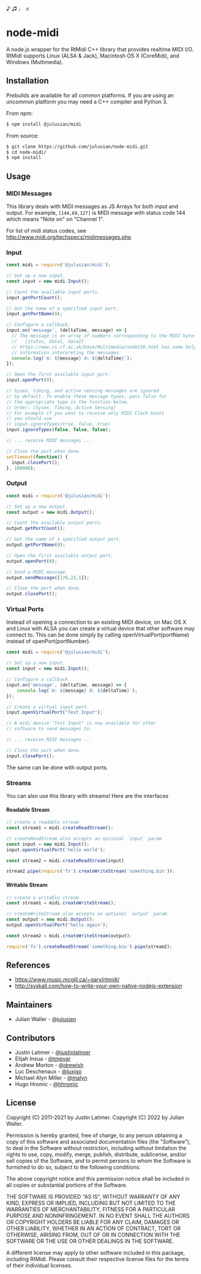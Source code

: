 ♪ ♫ ♩ ♬

# node-midi

A node.js wrapper for the RtMidi C++ library that provides realtime MIDI I/O.
RtMidi supports Linux (ALSA & Jack), Macintosh OS X (CoreMidi), and Windows
(Multimedia).


## Installation

Prebuilds are available for all common platforms. If you are using an uncommon platform you may need a C++ compiler and Python 3.

From npm:
```bash
$ npm install @julusian/midi
```

From source:
```bash
$ git clone https://github.com/julusian/node-midi.git
$ cd node-midi/
$ npm install
```

## Usage

### MIDI Messages

This library deals with MIDI messages as JS Arrays for both input and output. For example, `[144,69,127]` is MIDI message with status code 144 which means "Note on" on "Channel 1".

For list of midi status codes, see http://www.midi.org/techspecs/midimessages.php

### Input

```js
const midi = require('@julusian/midi');

// Set up a new input.
const input = new midi.Input();

// Count the available input ports.
input.getPortCount();

// Get the name of a specified input port.
input.getPortName(0);

// Configure a callback.
input.on('message', (deltaTime, message) => {
  // The message is an array of numbers corresponding to the MIDI bytes:
  //   [status, data1, data2]
  // https://www.cs.cf.ac.uk/Dave/Multimedia/node158.html has some helpful
  // information interpreting the messages.
  console.log(`m: ${message} d: ${deltaTime}`);
});

// Open the first available input port.
input.openPort(0);

// Sysex, timing, and active sensing messages are ignored
// by default. To enable these message types, pass false for
// the appropriate type in the function below.
// Order: (Sysex, Timing, Active Sensing)
// For example if you want to receive only MIDI Clock beats
// you should use
// input.ignoreTypes(true, false, true)
input.ignoreTypes(false, false, false);

// ... receive MIDI messages ...

// Close the port when done.
setTimeout(function() {
  input.closePort();
}, 100000);
```

### Output

```js
const midi = require('@julusian/midi');

// Set up a new output.
const output = new midi.Output();

// Count the available output ports.
output.getPortCount();

// Get the name of a specified output port.
output.getPortName(0);

// Open the first available output port.
output.openPort(0);

// Send a MIDI message.
output.sendMessage([176,22,1]);

// Close the port when done.
output.closePort();
```

### Virtual Ports

Instead of opening a connection to an existing MIDI device, on Mac OS X and
Linux with ALSA you can create a virtual device that other software may
connect to. This can be done simply by calling openVirtualPort(portName) instead
of openPort(portNumber).

```js
const midi = require('@julusian/midi');

// Set up a new input.
const input = new midi.Input();

// Configure a callback.
input.on('message', (deltaTime, message) => {
    console.log(`m: ${message} d: ${deltaTime}`);
});

// Create a virtual input port.
input.openVirtualPort("Test Input");

// A midi device "Test Input" is now available for other
// software to send messages to.

// ... receive MIDI messages ...

// Close the port when done.
input.closePort();
```

The same can be done with output ports.

### Streams

You can also use this library with streams! Here are the interfaces

#### Readable Stream

```js
// create a readable stream
const stream1 = midi.createReadStream();

// createReadStream also accepts an optional `input` param
const input = new midi.Input();
input.openVirtualPort('hello world');

const stream2 = midi.createReadStream(input)

stream2.pipe(require('fs').createWriteStream('something.bin'));
```

#### Writable Stream

```js
// create a writable stream
const stream1 = midi.createWriteStream();

// createWriteStream also accepts an optional `output` param
const output = new midi.Output();
output.openVirtualPort('hello again');

const stream2 = midi.createWriteStream(output);

require('fs').createReadStream('something.bin').pipe(stream2);
```

## References

  * https://www.music.mcgill.ca/~gary/rtmidi/
  * http://syskall.com/how-to-write-your-own-native-nodejs-extension

## Maintainers

  * Julian Waller - [@julusian](https://github.com/julusian)

## Contributors

  * Justin Latimer - [@justinlatimer](https://github.com/justinlatimer)
  * Elijah Insua - [@tmpvar](https://github.com/tmpvar)
  * Andrew Morton - [@drewish](https://github.com/drewish)
  * Luc Deschenaux - [@luxigo](https://github.com/luxigo)
  * Michael Alyn Miller - [@malyn](https://github.com/malyn)
  * Hugo Hromic - [@hhromic](https://github.com/hhromic)

## License

Copyright (C) 2011-2021 by Justin Latimer.
Copyright (C) 2022 by Julian Waller.

Permission is hereby granted, free of charge, to any person obtaining a copy
of this software and associated documentation files (the "Software"), to deal
in the Software without restriction, including without limitation the rights
to use, copy, modify, merge, publish, distribute, sublicense, and/or sell
copies of the Software, and to permit persons to whom the Software is
furnished to do so, subject to the following conditions:

The above copyright notice and this permission notice shall be included in
all copies or substantial portions of the Software.

THE SOFTWARE IS PROVIDED "AS IS", WITHOUT WARRANTY OF ANY KIND, EXPRESS OR
IMPLIED, INCLUDING BUT NOT LIMITED TO THE WARRANTIES OF MERCHANTABILITY,
FITNESS FOR A PARTICULAR PURPOSE AND NONINFRINGEMENT. IN NO EVENT SHALL THE
AUTHORS OR COPYRIGHT HOLDERS BE LIABLE FOR ANY CLAIM, DAMAGES OR OTHER
LIABILITY, WHETHER IN AN ACTION OF CONTRACT, TORT OR OTHERWISE, ARISING FROM,
OUT OF OR IN CONNECTION WITH THE SOFTWARE OR THE USE OR OTHER DEALINGS IN
THE SOFTWARE.

A different license may apply to other software included in this package,
including RtMidi. Please consult their respective license files for the
terms of their individual licenses.
